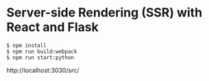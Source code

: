 # Server-side Rendering (SSR) with React and Flask 


```
$ npm install 
$ npm run build:webpack
$ npm run start:python
```

http://localhost:3030/src/